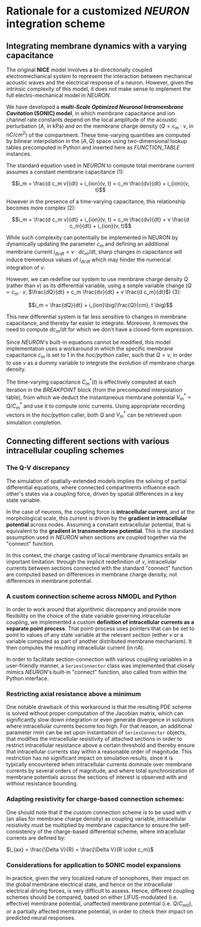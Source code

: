 # Rationale for a customized *NEURON* integration scheme

## Integrating membrane dynamics with a varying capacitance

The original **NICE** model involves a bi-directionally coupled electromechanical system to represent the interaction between mechanical acoustic waves and the electrical response of a neuron. However, given the intrinsic complexity of this model, it does not make sense to implement the full electro-mechanical model in *NEURON*.

We have developed a ***multi-Scale Optimized Neuronal Intramembrane Cavitation* (SONIC) model**, in which membrane capacitance and ion channel rate constants depend on the local amplitude of the acoustic perturbation ($A$, in kPa) and on the membrane charge density ($Q = c_m \cdot v$, in $nC/cm^2$) of the compartment. These time-varying quantities are computed by bilinear interpolation in the $(A, Q)$ space using two-dimensional lookup tables precomputed in Python and inserted here as *FUNCTION_TABLE* instances.

The standard equation used in *NEURON* to compute total membrane current assumes a constant membrane capacitance (1):

$$i_m = \frac{d c_m v}{dt} + i_{ion}(v, t) = c_m \frac{dv}{dt} + i_{ion}(v, t)$$

However in the presence of a time-varying capacitance, this relationship becomes more complex (2):

$$i_m = \frac{d c_m v}{dt} + i_{ion}(v, t) = c_m \frac{dv}{dt} + v \frac{d c_m}{dt} + i_{ion}(v, t)$$

While such complexity can potentially be implemented in NEURON by dynamically updating the parameter $c_m$ and defining an additional membrane current $i_{dcdt} = v \cdot d c_m/dt$, sharp changes in capacitance will induce tremendous values of $i_{dcdt}$ which may hinder the numerical integration of $v$.

However, we can redefine our system to use membrane charge density $Q$ (rather than $v$) as its differential variable, using a simple variable change ($Q = c_m \cdot v$, $\frac{dQ}{dt} = c_m \frac{dv}{dt} + v \frac{d c_m}{dt}$) (3):

$$i_m = \frac{dQ}{dt} + i_{ion}\big(\frac{Q}{cm}, t \big)$$

This new differential system is far less sensitive to changes in membrane capacitance, and thereby far easier to integrate. Moreover, it removes the need to compute $d c_m / dt$ for which we don't have a closed-form expression.

Since *NEURON*'s built-in equations cannot be modified, this model implementation uses a workaround in which the specific membrane capacitance $c_m$ is set to 1 in the *hoc/python* caller, such that $Q = v$, in order to use $v$ as a dummy variable to integrate the evolution of membrane charge density.

The time-varying capacitance $C_m^*(t)$ is effectively computed at each iteration in the *BREAKPOINT* block (from the precomputed interpolation table), from which we deduct the instantaneous membrane potential $V_m^* = Q / C_m^*$ and use it to compute ionic currents. Using appropriate recording vectors in the *hoc/python* caller, both $Q$ and $V_m^*$ can be retrieved upon simulation completion.

## Connecting different sections with various intracellular coupling schemes

### The Q-V discrepancy

The simulation of spatially-extended models implies the solving of partial differential equations, where connected compartments influence each other's states via a coupling force, driven by spatial differences in a key state variable.

In the case of neurons, the coupling force is **intracellular current**, and at the morphological scale, this current is driven by the **gradient in intracellular potential** across nodes. Assuming a constant extracellular potential, that is equivalent to the **gradient in transmembrane potential**. This is the standard assumption used in *NEURON* when sections are coupled together via the "connect" function.

In this context, the charge casting of local membrane dynamics entails an important limitation: through the implicit redefinition of $v$, intracellular currents between sections connected with the standard "connect" function are computed based on differences in membrane charge density, not differences in membrane potential.

### A custom connection scheme across NMODL and Python

In order to work around that algorithmic discrepancy and provide more flexibility on the choice of the state variable governing intracellular coupling, we implemented a custom **definition of intracellular currents as a separate point process**. That point-process uses pointers that can be set to point to values of any state variable at the relevant section (either $v$ or a variable computed as part of another distributed membrane mechanism). It then computes the resulting intracellular current (in nA).

In order to facilitate section-connection with various coupling variables in a user-friendly manner, a `SeriesConnector` class was implemented that closely mimics *NEURON*'s built-in "connect" function, also called from within the Python interface.

### Restricting axial resistance above a minimum

One notable drawback of this workaround is that the resulting PDE scheme is solved without proper computation of the Jacobian matrix, which can significantly slow down integration or even generate divergence in solutions where intracellular currents become too high. For that reason, an additional parameter *rmin* can be set upon instantiation of `SeriesConnector` objects, that modifies the intracellular resistivity of attached sections in order to restrict intracellular resistance above a certain threshold and thereby ensure that intracellular currents stay within a reasonable order of magnitude. This restriction has no significant impact on simulation results, since it is typically encountered when intracellular currents dominate over membrane currents by several orders of magnitude, and where total synchronization of membrane potentials across the sections of interest is observed with and without resistance bounding.

### Adapting resistivity for charge-based connection schemes:

One should note that if the custom connection scheme is to be used with $v$ (an alias for membrane charge density) as coupling variable, intracellular resistivity must be multiplied by membrane capacitance to ensure the self-consistency of the charge-based differential scheme, where intracellular currents are defined by:

$I_{ax} = \frac{\Delta V}{R} = \frac{\Delta V}{R \cdot c_m}$


### Considerations for application to SONIC model expansions

In practice, given the very localized nature of sonophores, their impact on the global membrane electrical state, and hence on the intracellular electrical driving forces, is very difficult to assess. Hence, different coupling schemes should be compared, based on either LIFUS-modulated (i.e. effective) membrane potential, unaffected membrane potential (i.e. $Q / C_{m0}$), or a partially affected membrane potential, in order to check their impact on predicted neural responses.